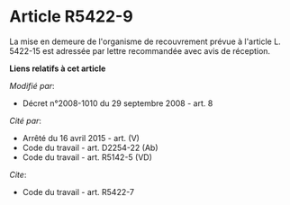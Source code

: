 # Article R5422-9

La mise en demeure de l'organisme de recouvrement prévue à l'article L. 5422-15 est adressée par lettre recommandée avec avis
de réception.

**Liens relatifs à cet article**

_Modifié par_:

  - Décret n°2008-1010 du 29 septembre 2008 - art. 8

_Cité par_:

  - Arrêté du 16 avril 2015 - art. (V)
  - Code du travail - art. D2254-22 (Ab)
  - Code du travail - art. R5142-5 (VD)

_Cite_:

  - Code du travail - art. R5422-7
